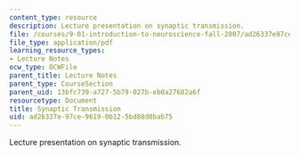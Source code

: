 ```yaml
---
content_type: resource
description: Lecture presentation on synaptic transmission.
file: /courses/9-01-introduction-to-neuroscience-fall-2007/ad26337e97ce96190b125bd88d0bab75_06_ch6_neur_lecb.pdf
file_type: application/pdf
learning_resource_types:
- Lecture Notes
ocw_type: OCWFile
parent_title: Lecture Notes
parent_type: CourseSection
parent_uid: 13bfc739-a727-5b79-027b-eb0a27682a6f
resourcetype: Document
title: Synaptic Transmission
uid: ad26337e-97ce-9619-0b12-5bd88d0bab75
---
```

Lecture presentation on synaptic transmission.

